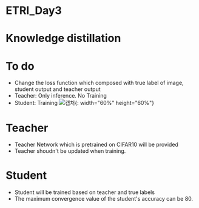 # ETRI_Day3
# Knowledge distillation
# To do 
  - Change the loss function which composed with true label of image, student output and teacher output 
  - Teacher: Only inference. No Training
  - Student: Training 
  ![캡처](https://user-images.githubusercontent.com/55013577/89905415-1e641e80-dc25-11ea-863c-16248ecb3281.PNG){: width="60%" height="60%"}
  
# Teacher
  - Teacher Network which is pretrained on CIFAR10 will be provided 
  - Teacher shoudn't be updated when training. 

# Student 
  - Student will be trained based on teacher and true labels 
  - The maximum convergence value of the student's accuracy can be 80.
